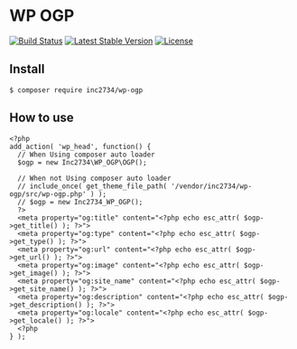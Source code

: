 # WP OGP

[![Build Status](https://travis-ci.org/inc2734/wp-ogp.svg?branch=master)](https://travis-ci.org/inc2734/wp-ogp)
[![Latest Stable Version](https://poser.pugx.org/inc2734/wp-ogp/v/stable)](https://packagist.org/packages/inc2734/wp-ogp)
[![License](https://poser.pugx.org/inc2734/wp-ogp/license)](https://packagist.org/packages/inc2734/wp-ogp)

## Install
```
$ composer require inc2734/wp-ogp
```

## How to use
```
<?php
add_action( 'wp_head', function() {
  // When Using composer auto loader
  $ogp = new Inc2734\WP_OGP\OGP();

  // When not Using composer auto loader
  // include_once( get_theme_file_path( '/vendor/inc2734/wp-ogp/src/wp-ogp.php' ) );
  // $ogp = new Inc2734_WP_OGP();
  ?>
  <meta property="og:title" content="<?php echo esc_attr( $ogp->get_title() ); ?>">
  <meta property="og:type" content="<?php echo esc_attr( $ogp->get_type() ); ?>">
  <meta property="og:url" content="<?php echo esc_attr( $ogp->get_url() ); ?>">
  <meta property="og:image" content="<?php echo esc_attr( $ogp->get_image() ); ?>">
  <meta property="og:site_name" content="<?php echo esc_attr( $ogp->get_site_name() ); ?>">
  <meta property="og:description" content="<?php echo esc_attr( $ogp->get_description() ); ?>">
  <meta property="og:locale" content="<?php echo esc_attr( $ogp->get_locale() ); ?>">
  <?php
} );
```
